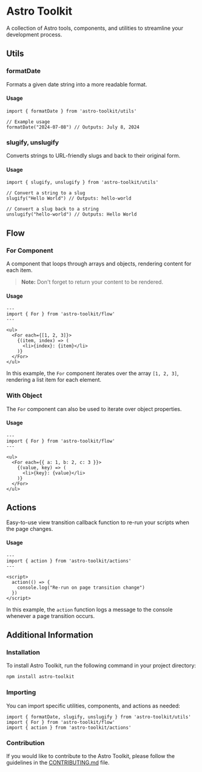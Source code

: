 # Astro Toolkit

A collection of Astro tools, components, and utilities to streamline your development process.

## Utils

### formatDate

Formats a given date string into a more readable format.

#### Usage

```astro
import { formatDate } from 'astro-toolkit/utils'

// Example usage
formatDate("2024-07-08") // Outputs: July 8, 2024
```

### slugify, unslugify

Converts strings to URL-friendly slugs and back to their original form.

#### Usage

```astro
import { slugify, unslugify } from 'astro-toolkit/utils'

// Convert a string to a slug
slugify("Hello World") // Outputs: hello-world

// Convert a slug back to a string
unslugify("hello-world") // Outputs: Hello World
```

## Flow

### For Component

A component that loops through arrays and objects, rendering content for each item.

> **Note:** Don't forget to return your content to be rendered.

#### Usage

```astro
---
import { For } from 'astro-toolkit/flow'
---

<ul>
  <For each={[1, 2, 3]}>
    {(item, index) => (
      <li>{index}: {item}</li>
    )}
  </For>
</ul>
```

In this example, the `For` component iterates over the array `[1, 2, 3]`, rendering a list item for each element.

### With Object

The `For` component can also be used to iterate over object properties.

#### Usage

```astro
---
import { For } from 'astro-toolkit/flow'
---

<ul>
  <For each={{ a: 1, b: 2, c: 3 }}>
    {(value, key) => (
      <li>{key}: {value}</li>
    )}
  </For>
</ul>
```

## Actions

Easy-to-use view transition callback function to re-run your scripts when the page changes.

#### Usage

```astro
---
import { action } from 'astro-toolkit/actions'
---

<script>
  action(() => {
    console.log("Re-run on page transition change")
  })
</script>
```

In this example, the `action` function logs a message to the console whenever a page transition occurs.

## Additional Information

### Installation

To install Astro Toolkit, run the following command in your project directory:

```bash
npm install astro-toolkit
```

### Importing

You can import specific utilities, components, and actions as needed:

```astro
import { formatDate, slugify, unslugify } from 'astro-toolkit/utils'
import { For } from 'astro-toolkit/flow'
import { action } from 'astro-toolkit/actions'
```

### Contribution

If you would like to contribute to the Astro Toolkit, please follow the guidelines in the [CONTRIBUTING.md](./CONTRIBUTING.md) file.
